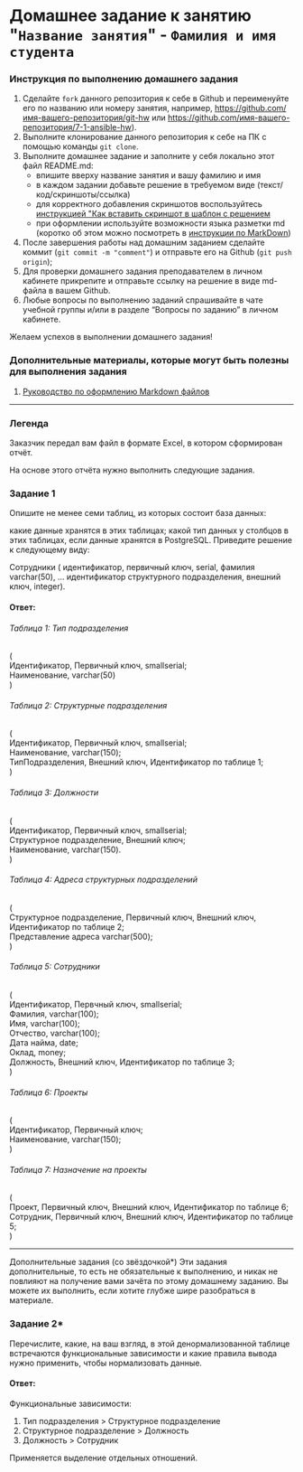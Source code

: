 # Домашнее задание к занятию "`Название занятия`" - `Фамилия и имя студента`


### Инструкция по выполнению домашнего задания

   1. Сделайте `fork` данного репозитория к себе в Github и переименуйте его по названию или номеру занятия, например, https://github.com/имя-вашего-репозитория/git-hw или  https://github.com/имя-вашего-репозитория/7-1-ansible-hw).
   2. Выполните клонирование данного репозитория к себе на ПК с помощью команды `git clone`.
   3. Выполните домашнее задание и заполните у себя локально этот файл README.md:
      - впишите вверху название занятия и вашу фамилию и имя
      - в каждом задании добавьте решение в требуемом виде (текст/код/скриншоты/ссылка)
      - для корректного добавления скриншотов воспользуйтесь [инструкцией "Как вставить скриншот в шаблон с решением](https://github.com/netology-code/sys-pattern-homework/blob/main/screen-instruction.md)
      - при оформлении используйте возможности языка разметки md (коротко об этом можно посмотреть в [инструкции  по MarkDown](https://github.com/netology-code/sys-pattern-homework/blob/main/md-instruction.md))
   4. После завершения работы над домашним заданием сделайте коммит (`git commit -m "comment"`) и отправьте его на Github (`git push origin`);
   5. Для проверки домашнего задания преподавателем в личном кабинете прикрепите и отправьте ссылку на решение в виде md-файла в вашем Github.
   6. Любые вопросы по выполнению заданий спрашивайте в чате учебной группы и/или в разделе “Вопросы по заданию” в личном кабинете.
   
Желаем успехов в выполнении домашнего задания!
   
### Дополнительные материалы, которые могут быть полезны для выполнения задания

1. [Руководство по оформлению Markdown файлов](https://gist.github.com/Jekins/2bf2d0638163f1294637#Code)

---

### Легенда
Заказчик передал вам файл в формате Excel, в котором сформирован отчёт.

На основе этого отчёта нужно выполнить следующие задания.

### Задание 1
Опишите не менее семи таблиц, из которых состоит база данных:

какие данные хранятся в этих таблицах;
какой тип данных у столбцов в этих таблицах, если данные хранятся в PostgreSQL.
Приведите решение к следующему виду:

Сотрудники (
идентификатор, первичный ключ, serial,
фамилия varchar(50),
...
идентификатор структурного подразделения, внешний ключ, integer).
#### Ответ:

###### Таблица 1: Тип подразделения  
(  
    Идентификатор, Первичный ключ, smallserial;  
    Наименование, varchar(50)  
)  

###### Таблица 2: Структурные подразделения  
(  
    Идентификатор, Первичный ключ, smallserial;  
    Наименование, varchar(150);  
    ТипПодразделения, Внешний ключ, Идентификатор по таблице 1;  
)  

###### Таблица 3: Должности  
(  
    Идентификатор, Первичный ключ, smallserial;  
    Структурное подразделение, Внешний ключ;  
    Наименование, varchar(150).  
)  

###### Таблица 4: Адреса структурных подразделений  
(  
    Структурное подразделение, Первичный ключ, Внешний ключ, Идентификатор по таблице 2;  
    Представление адреса varchar(500);  
)  

###### Таблица 5: Сотрудники  
(  
    Идентификатор, Первчный ключ, smallserial;  
    Фамилия, varchar(100);  
    Имя, varchar(100);  
    Отчество, varchar(100);  
    Дата найма, date;  
    Оклад, money;  
    Должность, Внешний ключ, Идентификатор по таблице 3;  
)  

###### Таблица 6: Проекты  
(  
    Идентификатор, Первичный ключ;  
    Наименование, varchar(150);  
)  

###### Таблица 7: Назначение на проекты  
(  
    Проект, Первичный ключ, Внешний ключ, Идентификатор по таблице 6;  
    Сотрудник, Первичный ключ, Внешний ключ, Идентификатор по таблице 5;  
)  


---

Дополнительные задания (со звёздочкой*)
Эти задания дополнительные, то есть не обязательные к выполнению, и никак не повлияют на получение вами зачёта по этому домашнему заданию. Вы можете их выполнить, если хотите глубже шире разобраться в материале.

### Задание 2*
Перечислите, какие, на ваш взгляд, в этой денормализованной таблице встречаются функциональные зависимости и какие правила вывода нужно применить, чтобы нормализовать данные.

#### Ответ: 
Функциональные зависимости:
1. Тип подразделения > Структурное подразделение
2. Структурное подразделение > Должность
3. Должность > Сотрудник

Применяется выделение отдельных отношений.